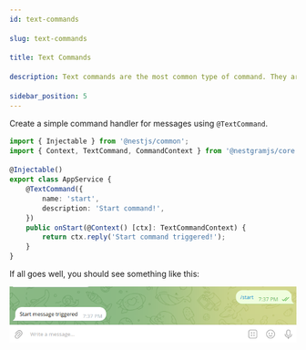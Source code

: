 ```yaml
---
id: text-commands

slug: text-commands

title: Text Commands

description: Text commands are the most common type of command. They are used to send a message to the channel.

sidebar_position: 5
---
```


Create a simple command handler for messages using `@TextCommand`.

```typescript title="src/app.service.ts"
import { Injectable } from '@nestjs/common';
import { Context, TextCommand, CommandContext } from '@nestgramjs/core';

@Injectable()
export class AppService {
    @TextCommand({
        name: 'start',
        description: 'Start command!',
    })
    public onStart(@Context() [ctx]: TextCommandContext) {
        return ctx.reply('Start command triggered!');
    }
}
```

If all goes well, you should see something like this:

![Text Command](/img/content/text_command.png 'Text Command')
